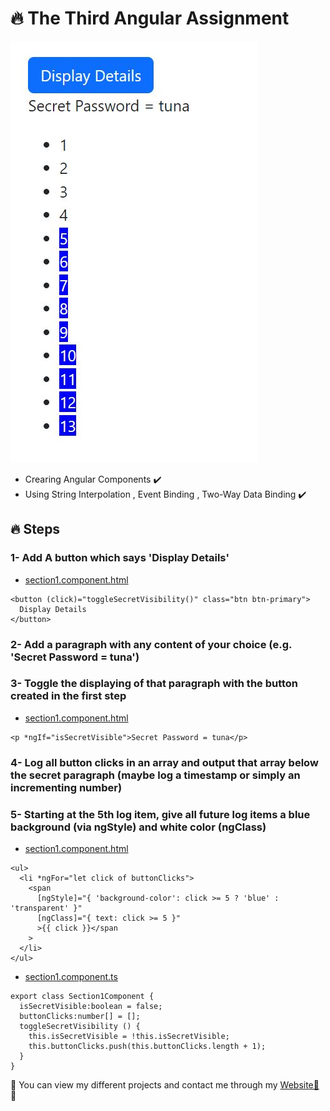 # 🔥 The Third Angular Assignment

![](./output.JPG)


- Crearing Angular Components ✔️
- Using String Interpolation , Event Binding , Two-Way Data Binding  ✔️

## 🔥 Steps

### 1- Add A button which says 'Display Details'
- [section1.component.html](./src/app/section1/section1.component.html)
```
<button (click)="toggleSecretVisibility()" class="btn btn-primary">
  Display Details
</button>
```

### 2- Add a paragraph with any content of your choice (e.g. 'Secret Password = tuna')
### 3- Toggle the displaying of that paragraph with the button created in the first step
- [section1.component.html](./src/app/section1/section1.component.html)
```
<p *ngIf="isSecretVisible">Secret Password = tuna</p>
```

### 4- Log all button clicks in an array and output that array below the secret paragraph (maybe log a timestamp or simply an incrementing number)
### 5- Starting at the 5th log item, give all future log items a blue background (via ngStyle) and white color (ngClass)
- [section1.component.html](./src/app/section1/section1.component.html)
```
<ul>
  <li *ngFor="let click of buttonClicks">
    <span
      [ngStyle]="{ 'background-color': click >= 5 ? 'blue' : 'transparent' }"
      [ngClass]="{ text: click >= 5 }"
      >{{ click }}</span
    >
  </li>
</ul>
```

- [section1.component.ts](./src/app/section1/section1.component.ts)
```
export class Section1Component {
  isSecretVisible:boolean = false;
  buttonClicks:number[] = [];
  toggleSecretVisibility () {
    this.isSecretVisible = !this.isSecretVisible;
    this.buttonClicks.push(this.buttonClicks.length + 1);
  }
}
```

💙 You can view my different projects and contact me through my [Website📱](https://karimali.vercel.app/) 💙



